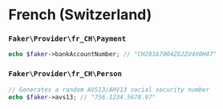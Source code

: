 # French (Switzerland)

### `Faker\Provider\fr_CH\Payment`

```php
echo $faker->bankAccountNumber; // "CH28167004ZG2ZU4X0H47"
```

### `Faker\Provider\fr_CH\Person`

```php
// Generates a random AVS13/AHV13 social security number
echo $faker->avs13; // "756.1234.5678.97"
```
